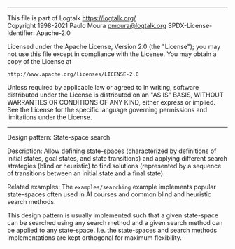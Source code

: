 ________________________________________________________________________

This file is part of Logtalk <https://logtalk.org/>  
Copyright 1998-2021 Paulo Moura <pmoura@logtalk.org>
SPDX-License-Identifier: Apache-2.0

Licensed under the Apache License, Version 2.0 (the "License");
you may not use this file except in compliance with the License.
You may obtain a copy of the License at

    http://www.apache.org/licenses/LICENSE-2.0

Unless required by applicable law or agreed to in writing, software
distributed under the License is distributed on an "AS IS" BASIS,
WITHOUT WARRANTIES OR CONDITIONS OF ANY KIND, either express or implied.
See the License for the specific language governing permissions and
limitations under the License.
________________________________________________________________________


Design pattern:
	State-space search

Description:
	Allow defining state-spaces (characterized by definitions
	of initial states, goal states, and state transitions) and
	applying different search strategies (blind or heuristic)
	to find solutions (represented by a sequence of transitions
	between an initial state and a final state).

Related examples:
	The `examples/searching` example implements popular
	state-spaces often used in AI courses and common blind
	and heuristic search methods.

This design pattern is usually implemented such that a given state-space
can be searched using any search method and a given search method can be
applied to any state-space. I.e. the state-spaces and search methods
implementations are kept orthogonal for maximum flexibility.

